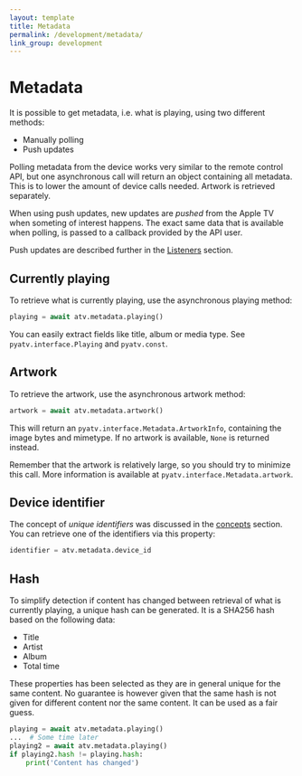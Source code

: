 ```yaml
---
layout: template
title: Metadata
permalink: /development/metadata/
link_group: development
---
```

# Metadata

It is possible to get metadata, i.e. what is playing, using two different
methods:

* Manually polling
* Push updates

Polling metadata from the device works very similar to the remote control
API, but one asynchronous call will return an object containing all metadata.
This is to lower the amount of device calls needed. Artwork is retrieved
separately.

When using push updates, new updates are *pushed* from the Apple TV when
someting of interest happens. The exact same data that is available when
polling, is passed to a callback provided by the API user.

Push updates are described further in the [Listeners](../listeners) section.

## Currently playing

To retrieve what is currently playing, use the asynchronous playing method:

```python
playing = await atv.metadata.playing()
```

You can easily extract fields like title, album or media type. See
`pyatv.interface.Playing` and `pyatv.const`.

## Artwork

To retrieve the artwork, use the asynchronous artwork method:

```python
artwork = await atv.metadata.artwork()
```

This will return an `pyatv.interface.Metadata.ArtworkInfo`, containing the image bytes and mimetype. If no artwork is available,
`None` is returned instead.

Remember that the artwork is relatively large, so you should try to minimize
this call. More information is available at `pyatv.interface.Metadata.artwork`.

## Device identifier

The concept of *unique identifiers* was discussed in the
[concepts](../../documentation/concepts/#identifiers) section. You can retrieve one of the
identifiers via this property:

```python
identifier = atv.metadata.device_id
```

## Hash

To simplify detection if content has changed between retrieval of what is
currently playing, a unique hash can be generated. It is a SHA256 hash based
on the following data:

- Title
- Artist
- Album
- Total time

These properties has been selected as they are in general unique for the same
content. No guarantee is however given that the same hash is not given for
different content nor the same content. It can be used as a fair guess.

```python
playing = await atv.metadata.playing()
...  # Some time later
playing2 = await atv.metadata.playing()
if playing2.hash != playing.hash:
    print('Content has changed')
```
